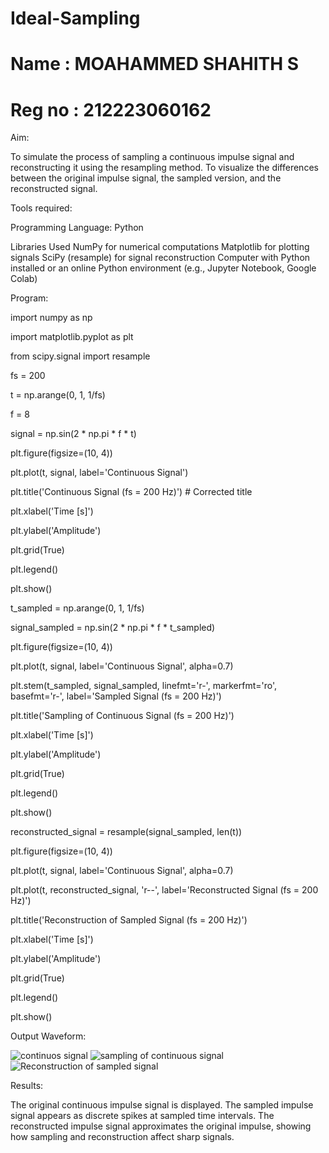 # Ideal-Sampling

# Name : MOAHAMMED SHAHITH S
# Reg no : 212223060162


Aim:

To simulate the process of sampling a continuous impulse signal and reconstructing it using the resampling method.
To visualize the differences between the original impulse signal, the sampled version, and the reconstructed signal.



Tools required:

Programming Language: Python

Libraries Used
NumPy for numerical computations
Matplotlib for plotting signals
SciPy (resample) for signal reconstruction
Computer with Python installed or an online Python environment (e.g., Jupyter Notebook, Google Colab)



Program:

import numpy as np

import matplotlib.pyplot as plt

from scipy.signal import resample

fs = 200

t = np.arange(0, 1, 1/fs) 

f = 8

signal = np.sin(2 * np.pi * f * t)

plt.figure(figsize=(10, 4))

plt.plot(t, signal, label='Continuous Signal')

plt.title('Continuous Signal (fs = 200 Hz)')  # Corrected title

plt.xlabel('Time [s]')

plt.ylabel('Amplitude')

plt.grid(True)

plt.legend()

plt.show()

t_sampled = np.arange(0, 1, 1/fs)

signal_sampled = np.sin(2 * np.pi * f * t_sampled)


plt.figure(figsize=(10, 4))

plt.plot(t, signal, label='Continuous Signal', alpha=0.7)

plt.stem(t_sampled, signal_sampled, linefmt='r-', markerfmt='ro', basefmt='r-', label='Sampled Signal (fs = 200 Hz)')  

plt.title('Sampling of Continuous Signal (fs = 200 Hz)')  

plt.xlabel('Time [s]')

plt.ylabel('Amplitude')

plt.grid(True)

plt.legend()

plt.show()


reconstructed_signal = resample(signal_sampled, len(t))

plt.figure(figsize=(10, 4))

plt.plot(t, signal, label='Continuous Signal', alpha=0.7)

plt.plot(t, reconstructed_signal, 'r--', label='Reconstructed Signal (fs = 200 Hz)') 

plt.title('Reconstruction of Sampled Signal (fs = 200 Hz)') 

plt.xlabel('Time [s]')

plt.ylabel('Amplitude')

plt.grid(True)

plt.legend()

plt.show()



Output Waveform:


![continuos signal](https://github.com/user-attachments/assets/d2495de1-f581-4317-bc79-2d6eee80b4dc)
![sampling of continuous signal](https://github.com/user-attachments/assets/d4311e93-8c25-4ebc-b916-562a1293a862)
![Reconstruction of sampled signal](https://github.com/user-attachments/assets/5ba83a3d-875d-4a10-a252-96a3ef112aad)



Results:


The original continuous impulse signal is displayed.
The sampled impulse signal appears as discrete spikes at sampled time intervals.
The reconstructed impulse signal approximates the original impulse, showing how sampling and reconstruction affect sharp signals.
